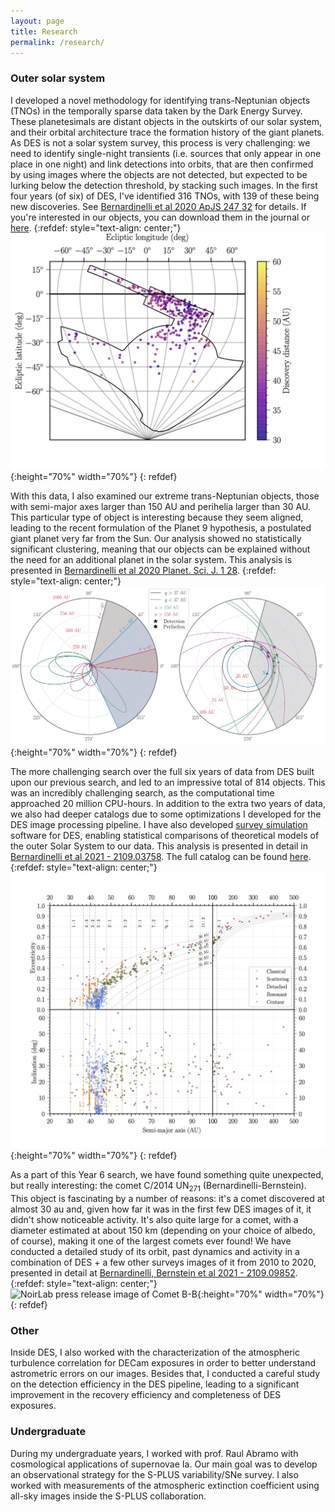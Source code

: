 ```yaml
---
layout: page
title: Research
permalink: /research/
---
```


### Outer solar system ###
I developed a novel methodology for identifying trans-Neptunian objects (TNOs) in the temporally sparse data taken by the Dark Energy Survey. These planetesimals are distant objects in the outskirts of our solar system, and their orbital architecture trace the formation history of the giant planets.
As DES is not a solar system survey, this process is very challenging: we need to identify single-night transients (i.e. sources that only appear in one place in one night) and link detections into orbits, that are then confirmed by using images where the objects are not detected, but expected to be lurking below the detection threshold, by stacking such images. In the first four years (of six) of DES, I've identified 316 TNOs, with 139 of these being new discoveries. See [Bernardinelli et al 2020 ApJS 247 32](https://iopscience.iop.org/article/10.3847/1538-4365/ab6bd8) for details. If you're interested in our objects, you can download them in the journal or [here](/downloads/destno_main.fits).
{:refdef: style="text-align: center;"}
![316 TNOs in the first four years of DES](/images/map.png){:height="70%" width="70%"}
{: refdef}

With this data, I also examined our extreme trans-Neptunian objects, those with semi-major axes larger than 150 AU and perihelia larger than 30 AU. This particular type of object is interesting because they seem aligned, leading to the recent formulation of the Planet 9 hypothesis, a postulated giant planet very far from the Sun. Our analysis showed no statistically significant clustering, meaning that our objects can be explained without the need for an additional planet in the solar system. This analysis is presented in [Bernardinelli et al 2020 Planet. Sci. J. 1 28](https://iopscience.iop.org/article/10.3847/PSJ/ab9d80).
{:refdef: style="text-align: center;"}
![DES extreme TNOs](/images/etno.png){:height="70%" width="70%"}
{: refdef}

The more challenging search over the full six years of data from DES built upon our previous search, and led to an impressive total of 814 objects. This was an incredibly challenging search, as the computational time approached 20 million CPU-hours. In addition to the extra two years of data, we also had deeper catalogs due to some optimizations I developed for the DES image processing pipeline. I have also developed [survey simulation](https://github.com/bernardinelli/DESTNOSIM) software for DES, enabling statistical comparisons of theoretical models of the outer Solar System to our data. This analysis is presented in detail in [Bernardinelli et al 2021 - 2109.03758](https://arxiv.org/abs/2109.03758). The full catalog can be found [here](/downloads/y6_table.fits).
{:refdef: style="text-align: center;"}
![813 Outer Solar System objects in the DES](/images/aei.png){:height="70%" width="70%"}
{: refdef}


As a part of this Year 6 search, we have found something quite unexpected, but really interesting: the comet C/2014 UN<sub>271</sub> (Bernardinelli-Bernstein). This object is fascinating by a number of reasons: it's a comet discovered at almost 30 au and, given how far it was in the first few DES images of it, it didn't show noticeable activity. It's also quite large for a comet, with a diameter estimated at about 150 km (depending on your choice of albedo, of course), making it one of the largest comets ever found! We have conducted a detailed study of its orbit, past dynamics and activity in a combination of DES + a few other surveys images of it from 2010 to 2020, presented in detail at [Bernardinelli, Bernstein et al 2021 - 2109.09852](https://arxiv.org/abs/2109.09852). 
{:refdef: style="text-align: center;"}
![NoirLab press release image of Comet B-B](/images/cometbb.png){:height="70%" width="70%"}
{: refdef}

### Other ###
Inside DES, I also worked with the characterization of the atmospheric turbulence correlation for DECam exposures in order to better understand astrometric errors on our images. Besides that, I conducted a careful study on the detection efficiency in the DES pipeline, leading to a significant improvement in the recovery efficiency and completeness of DES exposures.

### Undergraduate ###
During my undergraduate years, I worked with prof. Raul Abramo with cosmological applications of supernovae Ia. Our main goal was to develop an observational strategy for the S-PLUS variability/SNe survey. I also worked with measurements of the atmospheric extinction coefficient using all-sky images inside the S-PLUS collaboration.

